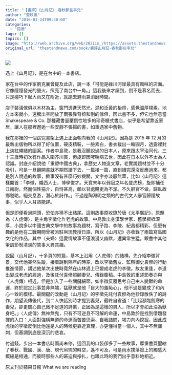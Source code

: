 ```yaml
---
title: "【書評】《山月記》：春秋那些事兒"
author: "查映嵐"
date: "2016-01-24T09:30:00"
categories:
  - "閱讀"
tags: []
topics: []
image: "http://web.archive.org/web/2021im_/https://assets.thestandnews.com/media/photos/yuet1_g17yf.PNG"
original_url: "thestandnews.com/book/書評山月記-春秋那些事兒"
---
```

![](http://web.archive.org/web/2021im_/https://assets.thestandnews.com/media/photos/yuet1_g17yf.PNG)

遇上《山月記》，是在台中的一本書店。

家在台中的作家劉克襄曾提及此店，說一本「可能是綠川河岸最具有風味的店面。它像隱隱發光的螢火，照亮了南台中一角。」這我後來才讀到，倒不是慕名而去，只是碰巧下起大雨又在附近，就跑去避雨兼消磨時間。

店子裝潢傢俱以木材為主，窗門透進天然光，混和泛黃的枱燈，感覺溫厚樸素。地方本來就小，還騰出空間放了兩張靠背椅和別的傢俱，因此書不多，但它也無意當 Shakespeare & Co. 那種藏書量壓倒性地多的珍奇櫃式書店，似乎是希望靠近家居，讓人在那裡邂逅一些安靜不張揚的書，如重遇家中舊物。

我在那裡的一個窈窕書架上遇上正面朝向我的《山月記》。因為是 2015 年 12 月的最新出版物所以得了好位置，硬皮精裝，一臉素白，書衣裁出一輪圓月，透露裡封上淡紅繩結的圖案。作者中島敦，是我沒聽說過的日本人，原來跟太宰治同代，三十三歲時初次有作品入圍芥川賞，但旋即因哮喘病去世，因此在日本以外不太為人認識。封底介紹說他「重塑中國古典」，拿歷史人物造文章，老實說題材並不十分吸引，可是一旦翻開書就不期然讀下去，一篇接一篇，直到讀完還沒反應過來。都是別人說過的故事，敘事沒有甚麼巧妙機關，文字亦淡靜無華，比如〈山月記〉這樣開首：「李徵，隴西人士，博學俊才。天寶末年以弱冠之年名登虎榜，旋即補任江南尉。然而個性狷介，自恃甚高，頗以甘處賤吏為不潔。不久辭官不做，歸臥故鄉虢略，絕交息游，潛心於詩作。」不過是陶淵明之類的的古代文人辭官歸隱故事，似乎人人耳熟能詳。

但是即便看過開頭，恐怕亦猜不出結尾。這則故事原收錄於唐《太平廣記》，原題為〈人虎傳〉，是主角李徵化作老虎的故事。中島敦出身漢學世家，舊學根柢深厚，小說多以中國古典文學中的故事為題材，寫子路、李陵、紀昌都精彩，但更有趣的是他在二戰期間曾被派駐帛琉教授日語，所以《山月記》亦收錄了兩篇寫島國文化的作品，其中〈夫婦〉這愛情故事不僅浪漫又幽默，還異常生猛，跟書中其他筆調節制清淡的故事大異其趣。

說回〈山月記〉，十多頁的短篇，基本上沿用〈人虎傳〉的結構，先介紹李徵背景，交代他突然失蹤，接着跳到隔年的時空，改以李徵舊友、監察御史袁傪的行動推進情節，講述他某次出使時竟然在山林遇上已變成老虎的李徵。故友重逢，李道出變成老虎的經過，及後託付袁傪照顧妻兒、傳錄腹稿。中島敦的重述節奏亦與〈人虎傳〉相近，但是加入了一些關鍵細節，如李徵反覆思考自己由人變獸的命運，終於認定此事並非無端，猛獸就是他「自大的羞恥心」，他不過是變成了和內心一致的模樣。最關鍵的改動是〈山月記〉的李徵先託付袁傪為他抄錄散佚了的詩作，期望流傳後代，到二人快話別時才提到妻兒，最終自省道：「比起瀕臨飢寒的妻兒，卻更關心自己微不足道的詩業，正因為是這樣的男人，所以才會如此淪為獸身吧。」〈人虎傳〉無神無鬼，只有不可逆且不可解的命運，中島敦於是找到借題發揮的入口：人面對強橫無道的命運而苦苦思索、自我詰問，竭力向內挖掘，因此成虎後的李徵反倒比他還是人的時候更靠近真理，亦更懂得當一個人，其中不無諷刺，但基調到底是深沉的悲哀。

付過錢，步出一本書店時雨尚未停，這回我的口袋卻多了一些故事，厚重書頁壓縮了春秋、戰國、漢、唐、現代帛琉的時空，遙不可及，可是雨水撲落臉上的觸感大概總是相通，而彼時那些人的窘迫與掙扎，也跟此時的我們出乎意料地相近。

原文刋於蘋果日報 What we are reading